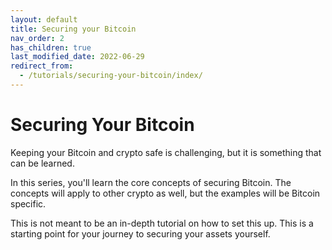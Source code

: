 ```yaml
---
layout: default
title: Securing your Bitcoin
nav_order: 2
has_children: true
last_modified_date: 2022-06-29
redirect_from:
  - /tutorials/securing-your-bitcoin/index/
---
```


# Securing Your Bitcoin

Keeping your Bitcoin and crypto safe is challenging, but it is something that
can be learned.

In this series, you'll learn the core concepts of securing Bitcoin. The concepts
will apply to other crypto as well, but the examples will be Bitcoin specific.

This is not meant to be an in-depth tutorial on how to set this up. This is
a starting point for your journey to securing your assets yourself.
